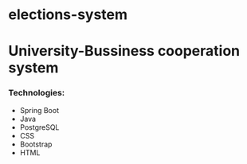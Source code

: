 # elections-system

# University-Bussiness cooperation system

### Technologies:

* Spring Boot
* Java
* PostgreSQL
* CSS
* Bootstrap
* HTML
